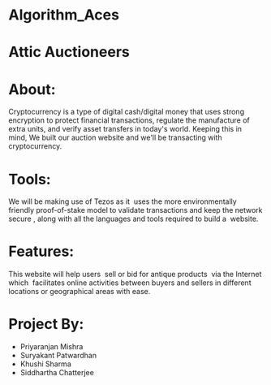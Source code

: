# Algorithm_Aces

# Attic Auctioneers

#  About:
Cryptocurrency is a type of digital cash/digital money that uses strong encryption to protect financial transactions, regulate the manufacture of extra units, and verify asset transfers in today's world. 
Keeping this in mind, We built our auction website and we'll be transacting with cryptocurrency. 

# Tools:
We will be making use of Tezos as it  uses the more environmentally friendly proof-of-stake model to validate transactions and keep the network secure , along with all the languages and tools required to build a  website. 

# Features:
This website will help users  sell or bid for antique products  via the Internet which  facilitates online activities between buyers and sellers in different locations or geographical areas with ease.

# Project By:
- Priyaranjan Mishra
- Suryakant Patwardhan
- Khushi Sharma
- Siddhartha Chatterjee
